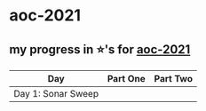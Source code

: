 # aoc-2021

## my progress in ⭐️'s for [aoc-2021](https://adventofcode.com/2021)

| Day  | Part One | Part Two | 
|---|:---:|:---:|
| Day 1: Sonar Sweep|  |  |
